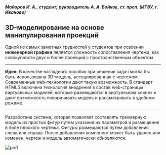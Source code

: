 ##### Майоров И. А., студент; руководитель А. А. Бойков, ст. преп. (ИГЭУ, г. Иваново)
## 3D-моделирование на основе манипулирования проекций

Одной из самых заметных трудностей у студентов при освоении **инженерной графики**
является сложность сопоставления чертежа, как совокупности двух и более проекций с пространственным объектом.

---
**Идея:**
В качестве наглядного пособия при решении задач могла бы быть использована 3D-модель, ассоциированная с чертежом. 
Современные web-технологии дают такую возможность. В стандарт HTML5 включена технология внедрения в состав
web-страницы виртуальных моделей, которые размещаются в виртуальном «окне» и дают возможность поворачивать модель
и рассматривать в удобном режиме.

---
Разработана система, которая позволяет составлять трехмерную модель из простых фигур путем указания их параметров и
размещения в поле плоского чертежа. Фигуры размещаются путем добавления слева или справа. 
После добавления компонент может быть удален или изменен, чертеж и модель автоматически обновляются.

![pic1](http://s29.postimg.org/7awik8jsn/2016_04_10_18_29_44.png)



